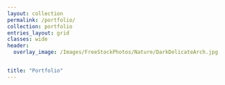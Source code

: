 ```yaml
---
layout: collection
permalink: /portfolio/
collection: portfolio
entries_layout: grid
classes: wide
header:
  overlay_image: /Images/FreeStockPhotos/Nature/DarkDelicateArch.jpg


title: "Portfolio"
---
```

